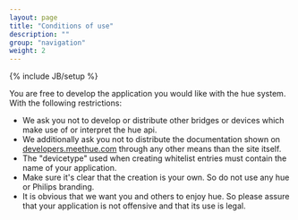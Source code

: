 ```yaml
---
layout: page
title: "Conditions of use"
description: ""
group: "navigation"
weight: 2
---
```

{% include JB/setup %}

You are free to develop the application you would like with the hue system. With the following restrictions:
* We ask you not to develop or distribute other bridges or devices which make use of or interpret the hue api.
* We additionally ask you not to distribute the documentation shown on [developers.meethue.com](http://developers.meethue.com/) through any other means than the site itself.
* The "devicetype" used when creating whitelist entries must contain the name of your application.
* Make sure it's clear that the creation is your own. So do not use any hue or Philips branding.
* It is obvious that we want you and others to enjoy hue. So please assure that your application is not offensive and that its use is legal.
